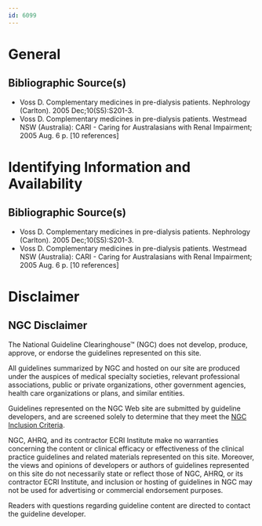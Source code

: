 ```yaml
---
id: 6099
---
```


# General

## Bibliographic Source(s)

- Voss D. Complementary medicines in pre-dialysis patients. Nephrology (Carlton). 2005 Dec;10(S5):S201-3.
- Voss D. Complementary medicines in pre-dialysis patients. Westmead NSW (Australia): CARI - Caring for Australasians with Renal Impairment; 2005 Aug. 6 p. [10 references]

# Identifying Information and Availability

## Bibliographic Source(s)

- Voss D. Complementary medicines in pre-dialysis patients. Nephrology (Carlton). 2005 Dec;10(S5):S201-3.
- Voss D. Complementary medicines in pre-dialysis patients. Westmead NSW (Australia): CARI - Caring for Australasians with Renal Impairment; 2005 Aug. 6 p. [10 references]

# Disclaimer

## NGC Disclaimer

The National Guideline Clearinghouse™ (NGC) does not develop, produce, approve, or endorse the guidelines represented on this site.

All guidelines summarized by NGC and hosted on our site are produced under the auspices of medical specialty societies, relevant professional associations, public or private organizations, other government agencies, health care organizations or plans, and similar entities.

Guidelines represented on the NGC Web site are submitted by guideline developers, and are screened solely to determine that they meet the [NGC Inclusion Criteria](/help-and-about/summaries/inclusion-criteria).

NGC, AHRQ, and its contractor ECRI Institute make no warranties concerning the content or clinical efficacy or effectiveness of the clinical practice guidelines and related materials represented on this site. Moreover, the views and opinions of developers or authors of guidelines represented on this site do not necessarily state or reflect those of NGC, AHRQ, or its contractor ECRI Institute, and inclusion or hosting of guidelines in NGC may not be used for advertising or commercial endorsement purposes.

Readers with questions regarding guideline content are directed to contact the guideline developer.

